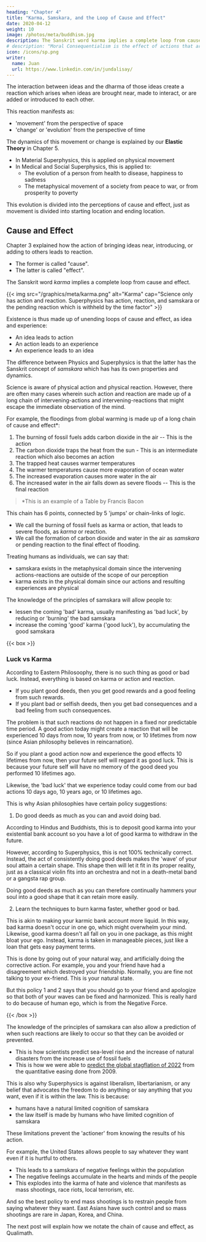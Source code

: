 ```yaml
---
heading: "Chapter 4"
title: "Karma, Samskara, and the Loop of Cause and Effect"
date: 2020-04-12
weight: 10
image: /photos/meta/buddhism.jpg
description: The Sanskrit word karma implies a complete loop from cause and effect
# description: "Moral Consequentialism is the effect of actions that are made obscure by fleeting human memory because of the passage of time"
icon: /icons/sp.png
writer:
  name: Juan
  url: https://www.linkedin.com/in/jundalisay/
---
```




The interaction between ideas and the dharma of those ideas create a reaction which arises when ideas are brought near, made to interact, or are added or introduced to each other. 

This reaction manifests as:
- 'movement' from the perspective of space
- 'change' or 'evolution' from the perspective of time

The dynamics of this movement or change is explained by our **Elastic Theory** in Chapter 5. 
- In Material Superphysics, this is applied on physical movement
- In Medical and Social Superphysics, this is applied to:
  - The evolution of a person from health to disease, happiness to sadness
  - The metaphysical movement of a society from peace to war, or from prosperity to poverty  

This evolution is divided into the perceptions of cause and effect, just as movement is divided into starting location and ending location. 


## Cause and Effect

Chapter 3 explained how the action of bringing ideas near, introducing, or adding to others leads to reaction.
- The former is called "cause".
- The latter is called "effect".


The Sanskrit word *karma* implies a complete loop from cause and effect. 

{{< img src="/graphics/meta/karma.png" alt="Karma" cap="Science only has action and reaction. Superphysics has action, reaction, and samskara or the pending reaction which is withheld by the time factor" >}}
<!-- ![Karma]() -->

Existence is thus made up of unending loops of cause and effect, as idea and experience:
- An idea leads to action
- An action leads to an experience
- An experience leads to an idea 


The difference between Physics and Superphysics is that the latter has the Sanskrit concept of *samskara* which has has its own properties and dynamics. 

Science is aware of physical action and physical reaction. However, there are often many cases wherein such action and reaction are made up of a long chain of intervening-actions and intervening-reactions that might escape the immediate observation of the mind.

For example, the floodings from global warming is made up of a long chain of cause and effect*:
1. The burning of fossil fuels adds carbon dioxide in the air -- This is the action
2. The carbon dioxide traps the heat from the sun - This is an intermediate reaction which also becomes an action
3. The trapped heat causes warmer temperatures 
4. The warmer temperatures cause more evaporation of ocean water
5. The increased evaporation causes more water in the air
6. The increased water in the air falls down as severe floods -- This is the final reaction

> *This is an example of a Table by Francis Bacon

This chain has 6 points, connected by 5 'jumps' or chain-links of logic.
- We call the burning of fossil fuels as karma or action, that leads to severe floods, as *karma* or reaction.
- We call the formation of carbon dioxide and water in the air as *samskara* or pending reaction to the final effect of flooding. 

Treating humans as individuals, we can say that:
- samskara exists in the metaphysical domain since the intervening actions-reactions are outside of the scope of our perception
- karma exists in the physical domain since our actions and resulting experiences are physical 


<!-- This is similar to 'force' being a physical action that leads to a known reaction as movement. 

In the case of karma, an action, such as a policy to allow gun ownership, creates a known reaction such as a mass shooting.  -->

The knowledge of the principles of samskara will allow people to:
- lessen the coming 'bad' karma, usually manifesting as 'bad luck', by reducing or 'burning' the bad samskara 
- increase the coming 'good' karma ('good luck'), by accumulating the good samskara 


{{< box >}}
### Luck vs Karma

According to Eastern Philosoophy, there is no such thing as good or bad luck. Instead, everything is based on karma or action and reaction.

- If you plant good deeds, then you get good rewards and a good feeling from such rewards. 
- If you plant bad or selfish deeds, then you get bad consequences and a bad feeling from such consequences.

The problem is that such reactions do not happen in a fixed nor predictable time period. A good action today might create a reaction that will be experienced 10 days from now, 10 years from now, or 10 lifetimes from now (since Asian philosophy believes in reincarnation).

So if you plant a good action now and experience the good effects 10 lifetimes from now, then your future self will regard it as good luck. This is because your future self will have no memory of the good deed you performed 10 lifetimes ago.

Likewise, the 'bad luck' that we experience today could come from our bad actions 10 days ago, 10 years ago, or 10 lifetimes ago.

This is why Asian philosophies have certain policy suggestions:

1. Do good deeds as much as you can and avoid doing bad. 

According to Hindus and Buddhists, this is to deposit good karma into your existential bank account <!-- of consequences --> so you have a lot of good karma to withdraw in the future.

However, according to Superphysics, this is not 100% technically correct. Instead, the act of consistently doing good deeds makes the 'wave' of your soul attain a certain shape. This shape then will let it fit in its proper reality, just as a classical violin fits into an orchestra and not in a death-metal band or a gangsta rap group.

Doing good deeds as much as you can therefore continually hammers your soul into a good shape that it can retain more easily. 


2. Learn the techniques to burn karma faster, whether good or bad.

This is akin to making your karmic bank account more liquid. In this way, bad karma doesn't occur in one go, which might overwhelm your mind. Likewise, good karma doesn't all fall on you in one package, as this might bloat your ego.  Instead, karma is taken in manageable pieces, just like a loan that gets easy payment terms.

This is done by going out of your natural way, and artificially doing the corrective action. For example, you and your friend have had a disagreement which destroyed your friendship. Normally, you are fine not talking to your ex-friend. This is your natural state. 

But this policy 1 and 2 says that you should go to your friend and apologize so that both of your waves can be fixed and harmonized. This is really hard to do because of human ego, which is from the Negative Force. 

{{< /box >}}


The knowledge of the principles of samskara can also allow a prediction of when such reactions are likely to occur so that they can be avoided or prevented.
- This is how scientists predict sea-level rise and the increase of natural disasters from the increase use of fossil fuels
- This is how we were able to [predict the global stagflation of 2022](/social/supersociology/precrisis-years) from the quantitative easing done from 2009.

This is also why Superphysics is against liberalism, libertarianism, or any belief that advocates the freedom to do anything or say anything that you want, even if it is within the law. This is because:
- humans have a natural limited cognition of samskara
- the law itself is made by humans who have limited cognition of samskara

These limitations prevent the 'actioner' from knowing the results of his action. 

For example, the United States allows people to say whatever they want even if it is hurtful to others. 
- This leads to a samskara of negative feelings within the population
- The negative feelings accumulate in the hearts and minds of the people  
- This explodes into the karma of hate and violence that manifests as mass shootings, race riots, local terrorism, etc. 

And so the best policy to end mass shootings is to restrain people from saying whatever they want. East Asians have such control and so mass shootings are rare in Japan, Korea, and China.

The next post will explain how we notate the chain of cause and effect, as Qualimath. 





<!-- ## Moral Consequentialism

Our proposed moral system, derived from Adam Smith, David Hume, and Socrates, is based on a clear definition of morality as happiness for the most entities possible for the longest time possible.

The "most entities possible" encompasses moral space, while "for the longest time possible" encompasses moral time. The end goal of maximizing moral space and time, by specifying "most" and "longest", is the attainment of the state of peace. This ultimate state then answers the purpose of creation and closes the loop of existence. In eastern philosophy, this state is attained in an experience called samadhi, which cancels out both the ego and mind in order to remove the illusion imposed by Nature.

With the goal defined, the next step is to explain the mechanism that our moral system uses to attain that goal. Since we want an effect of maximum long term happiness for all, then we can apply dialectics to trace the different root causes of such happiness, and even the causes of unhappiness in order to avoid them. We follow the advice of Socrates to start with the big picture, then drill down to the individual implementations or cases. We will logically find that all suffering and unhappiness is caused by excessive ego or the feeling of the self:

The holocaust was caused by Nazi ego, not feeling for the Jews
The Mongol conquest and the resulting Black Death was caused by the ego of the Mongols
World War I was caused by German ego
The conquest by Japan in World War II was caused by the ego of the Japanese imperial government -->

<!-- ### Implementation of Moral Consequentialism

Coming soo. -->
